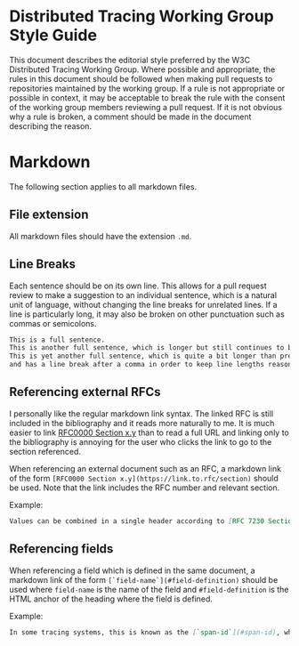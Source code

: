 # Distributed Tracing Working Group Style Guide

This document describes the editorial style preferred by the W3C Distributed Tracing Working Group.
Where possible and appropriate, the rules in this document should be followed when making pull requests to repositories maintained by the working group.
If a rule is not appropriate or possible in context, it may be acceptable to break the rule with the consent of the working group members reviewing a pull request.
If it is not obvious why a rule is broken, a comment should be made in the document describing the reason.

# Markdown

The following section applies to all markdown files.

## File extension

All markdown files should have the extension `.md`.

## Line Breaks

Each sentence should be on its own line.
This allows for a pull request review to make a suggestion to an individual sentence,
which is a natural unit of language, without changing the line breaks for unrelated lines.
If a line is particularly long, it may also be broken on other punctuation such as commas or semicolons.

```markdown
This is a full sentence.
This is another full sentence, which is longer but still continues to be on the same line.
This is yet another full sentence, which is quite a bit longer than previous sentences,
and has a line break after a comma in order to keep line lengths reasonable.
```

## Referencing external RFCs

I personally like the regular markdown link syntax. The linked RFC is still included in the bibliography and it reads more naturally to me. It is much easier to link [RFC0000 Section x.y](https://link.to.rfc) than to read a full URL and linking only to the bibliography is annoying for the user who clicks the link to go to the section referenced.

When referencing an external document such as an RFC, a markdown link of the form `[RFC0000 Section x.y](https://link.to.rfc/section)` should be used.
Note that the link includes the RFC number and relevant section.

Example:

```markdown
Values can be combined in a single header according to [RFC 7230 Section 3.2.2](https://datatracker.ietf.org/doc/html/rfc7230#section-3.2.2).
```

## Referencing fields

When referencing a field which is defined in the same document,
a markdown link of the form ```[`field-name`](#field-definition)``` should be used where `field-name` is the name of the field and `#field-definition` is the HTML anchor of the heading where the field is defined.

Example:

```markdown
In some tracing systems, this is known as the [`span-id`](#span-id), where a `span` is the execution of a client request.
```
